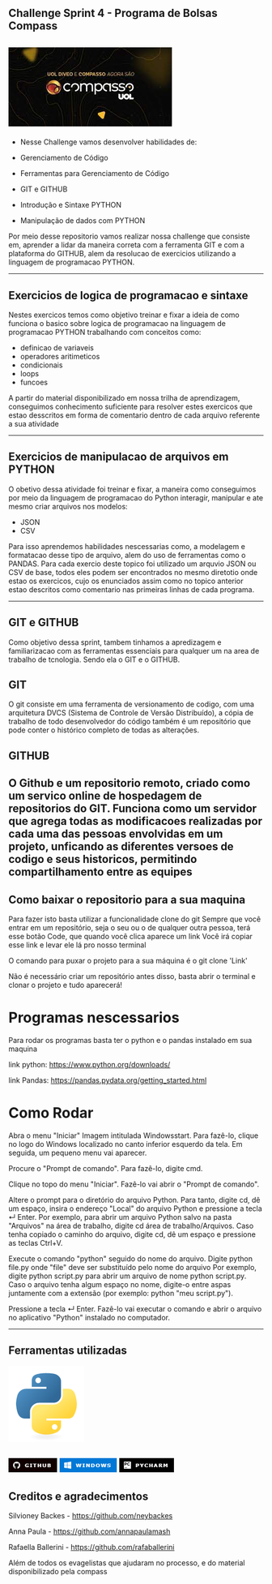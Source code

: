 ## Challenge Sprint 4 - Programa de Bolsas Compass
![img_8.png](img_8.png)
---------------------------------------------------
* Nesse Challenge vamos desenvolver habilidades de:

* Gerenciamento de Código

* Ferramentas para Gerenciamento de Código

* GIT e GITHUB

* Introdução e Sintaxe PYTHON

* Manipulação de dados com PYTHON


Por meio desse repositorio vamos realizar nossa challenge 
que consiste em, aprender a lidar da maneira correta com a ferramenta
GIT e com a plataforma do GITHUB, alem da resolucao de exercicios 
utilizando a linguagem de programacao PYTHON.

--------------------------------------------------------------------------
## Exercicios de logica de programacao e sintaxe

Nestes exercicos temos como objetivo treinar e fixar a ideia de como funciona 
o basico sobre logica de programacao na linguagem de programacao PYTHON trabalhando com
conceitos como:
* definicao de variaveis
* operadores aritimeticos
* condicionais
* loops 
* funcoes
  
A partir do material disponibilizado em nossa trilha de aprendizagem,
conseguimos conhecimento suficiente para resolver estes exercicos que estao 
desscritos em forma de comentario dentro de cada arquivo referente a sua atividade

---------------------------------------------------------------------------------

## Exercicios de manipulacao de arquivos em PYTHON

O obetivo dessa atividade foi treinar e fixar, a maneira como conseguimos
por meio da linguagem de programacao do Python interagir, manipular e ate mesmo criar
arquivos nos modelos:
* JSON
* CSV

Para isso aprendemos habilidades nescessarias como, a modelagem e formatacao
desse tipo de arquivo, alem do uso de ferramentas como o PANDAS.
Para cada exercio deste topico foi utilizado um arquvio JSON ou CSV de base,
todos eles podem ser encontrados no mesmo diretotio onde estao os exercicos, cujo 
os enunciados assim como no topico anterior estao descritos como comentario 
nas primeiras linhas de cada programa.

----------------------------------------------------------------

## GIT e GITHUB

Como objetivo dessa sprint, tambem tinhamos a apredizagem e familiarizacao 
com as ferramentas essenciais para qualquer um na area de trabalho de tcnologia.
Sendo ela o GIT e o GITHUB.
 
## GIT

O git consiste em uma ferramenta de versionamento de codigo, com uma arquitetura
DVCS (Sistema de Controle de Versão Distribuído),
a cópia de trabalho de todo desenvolvedor do código também é um repositório que pode conter o 
histórico completo de todas as alterações.

## GITHUB
O Github e um repositorio remoto, criado como um servico online de hospedagem 
de repositorios do GIT. 
Funciona como um servidor que agrega todas as modificacoes realizadas por cada uma das
pessoas envolvidas em um projeto, unficando as diferentes versoes de codigo e seus historicos,
permitindo compartilhamento entre as equipes
---------------------------------------------------------------------------------------------------
## Como baixar o repositorio para a sua maquina
Para fazer isto basta utilizar a funcionalidade clone do git
Sempre que você entrar em um repositório, seja o seu ou o de qualquer outra pessoa, 
terá esse botão Code, que quando você clica aparece um link
Você irá copiar esse link e levar ele lá pro nosso terminal

O comando para puxar o projeto para a sua máquina é o git clone 'Link'

Não é necessário criar um repositório antes disso, basta abrir o terminal e clonar o projeto e tudo aparecerá!
# Programas nescessarios 
Para rodar os programas basta ter o python e o pandas instalado em sua maquina

link python: https://www.python.org/downloads/

link Pandas: https://pandas.pydata.org/getting_started.html
# Como Rodar

Abra o menu "Iniciar" Imagem intitulada Windowsstart. Para fazê-lo, clique no logo do Windows localizado no canto inferior esquerdo da tela. Em seguida, um pequeno menu vai aparecer.

Procure o "Prompt de comando". Para fazê-lo, digite cmd.

Clique  no topo do menu "Iniciar". Fazê-lo vai abrir o "Prompt de comando".

Altere o prompt para o diretório do arquivo Python. Para tanto, digite cd, dê um espaço, insira o endereço "Local" do arquivo Python e pressione a tecla ↵ Enter.
Por exemplo, para abrir um arquivo Python salvo na pasta "Arquivos" na área de trabalho, digite cd área de trabalho/Arquivos.
Caso tenha copiado o caminho do arquivo, digite cd, dê um espaço e pressione as teclas Ctrl+V.

Execute o comando "python" seguido do nome do arquivo. Digite python file.py onde "file" deve ser substituído pelo nome do arquivo
Por exemplo, digite python script.py para abrir um arquivo de nome python script.py.
Caso o arquivo tenha algum espaço no nome, digite-o entre aspas juntamente com a extensão (por exemplo: python "meu script.py").


Pressione a tecla ↵ Enter. Fazê-lo vai executar o comando e abrir o arquivo no aplicativo "Python" instalado no computador.




---------------------------------------------------------------------------------------------------------------
## Ferramentas utilizadas
![img_6.png](img_6.png)

 ![img_1.png](img_1.png) ![img_2.png](img_2.png) ![img_3.png](img_3.png) 
 --------------------------------------------------------------------------------------------
## Creditos  e agradecimentos 
Silvioney Backes - https://github.com/neybackes

Anna Paula - https://github.com/annapaulamash

Rafaella Ballerini - https://github.com/rafaballerini

Além de todos os evagelistas que ajudaram no processo, e do material
disponibilizado pela compass

